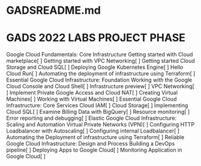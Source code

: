 # GADSREADME.md
# GADS 2022 LABS PROJECT PHASE
Google Cloud Fundamentals: Core Infrastructure
Getting started with Cloud marketplace[ ]
Getting started with VPC Networking[ ]
Getting started Cloud Storage and Cloud SQL[ ]
Deploying Google Kubernetes Engine[ ]
Hello Cloud Run[ ]
Automating the deployment of infrastructure using Terraform[ ]
Essential Google Cloud Infrastructure: Foundation
Working with the Google Cloud Console and Cloud Shell[ ]
Infrastructure preview[ ]
VPC Networking[ ]
Implement Private Google Access and Cloud NAT[ ]
Creating Virtual Machines[ ]
Working with Virtual Machines[ ]
Essential Google Cloud Infrastructure: Core Services
Cloud IAM[ ]
Cloud Storage[ ]
Implementing Cloud SQL[ ]
Examine Billing Data with BigQuery[ ]
Resource monitoring[ ]
Error reporting and debugging[ ]
Elastic Google Cloud Infrastructure: Scaling and Automation
Virtual Private Networks (VPN)[ ]
Configuring HTTP Loadbalancer with Autoscaling[ ]
Configuring internal Loadbalancer[ ]
Automating the Deployment of infrastructure using Terraform[ ]
Reliable Google Cloud Infrastructure: Design and Process
Building a DevOps pipeline[ ]
Deploying Apps to Google Cloud[ ]
Monitoring Application in Google Cloud[ ]
